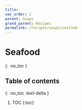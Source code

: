 ```yaml
---
title: 
nav_order: 1
parent: Soups
grand_parent: Recipes
permalink: /recipes/soups/seafood
---
```


# Seafood
{: .no_toc }

## Table of contents
{: .no_toc .text-delta }

1. TOC
{:toc}
